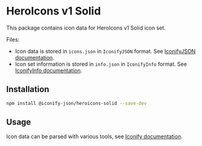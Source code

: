 # HeroIcons v1 Solid

This package contains icon data for HeroIcons v1 Solid icon set.

Files:

-   Icon data is stored in `icons.json` in `IconifyJSON` format. See [IconifyJSON documentation](https://docs.iconify.design/types/iconify-json.html).
-   Icon set information is stored in `info.json` in `IconifyInfo` format. See [IconifyInfo documentation](https://docs.iconify.design/types/iconify-info.html).

## Installation

```bash
npm install @iconify-json/heroicons-solid --save-dev
```

## Usage

Icon data can be parsed with various tools, see [Iconify documentation](https://docs.iconify.design/icons/json.html).
